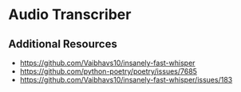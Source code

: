 # Audio Transcriber

## Additional Resources
- https://github.com/Vaibhavs10/insanely-fast-whisper
- https://github.com/python-poetry/poetry/issues/7685
- https://github.com/Vaibhavs10/insanely-fast-whisper/issues/183